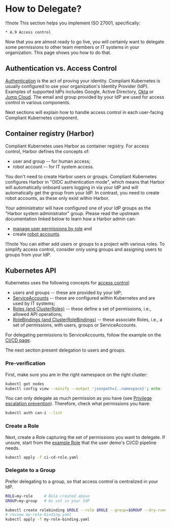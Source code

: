 # How to Delegate?

!!!note
    This section helps you implement ISO 27001, specifically:

    * A.9 Access control

Now that you are almost ready to go live, you will certainly want to delegate some permissions to other team members or IT systems in your organization.
This page shows you how to do that.

## Authentication vs. Access Control

[Authentication](https://en.wikipedia.org/wiki/Authentication) is the act of proving your identity. Compliant Kubernetes is usually configured to use your organization's Identity Provider (IdP). Examples of supported IdPs includes Google, Active Directory, [Okta](https://www.okta.com/) or [Jump Cloud](https://jumpcloud.com/). The email and group provided by your IdP are used for access control in various components.

Next sections will explain how to handle access control in each user-facing Compliant Kubernetes component.

## Container registry (Harbor)

Compliant Kubernetes uses Harbor as container registry. For access control, Harbor defines the concepts of:

* user and group -- for human access;
* robot account -- for IT system access.

You don't need to create Harbor users or groups. Compliant Kubernetes configures Harbor in "OIDC authentication mode", which means that Harbor will automatically onboard users logging in via your IdP and will automatically get the group from your IdP. In contrast, you need to create robot accounts, as these only exist within Harbor.

Your administrator will have configured one of your IdP groups as the "Harbor system administrator" group.
Please read the upstream documentation linked below to learn how a Harbor admin can:

* [manage user permissions by role](https://goharbor.io/docs/2.4.0/administration/managing-users/user-permissions-by-role/) and
* create [robot accounts](https://goharbor.io/docs/2.4.0/administration/robot-accounts/).

!!!note
    You can either add users or groups to a project with various roles. To simplify access control, consider only using groups and assigning users to groups from your IdP.

## Kubernetes API

Kubernetes uses the following concepts for [access control](https://kubernetes.io/docs/reference/access-authn-authz/authentication/):

* users and groups -- these are provided by your IdP;
* [ServiceAccounts](https://kubernetes.io/docs/reference/access-authn-authz/service-accounts-admin/) -- these are configured within Kubernetes and are used by IT systems;
* [Roles (and ClusterRoles)](https://kubernetes.io/docs/reference/access-authn-authz/rbac/#role-and-clusterrole) -- these define a set of permissions, i.e., allowed API operations;
* [RoleBindings (and ClusterRoleBindings)](https://kubernetes.io/docs/reference/access-authn-authz/rbac/#rolebinding-and-clusterrolebinding) -- these associate Roles, i.e., a set of permissions, with users, groups or ServiceAccounts.

For delegating permissions to ServiceAccounts, follow the example on the [CI/CD page](ci-cd.md#push-style-cicd).

The next section present delegation to users and groups.

### Pre-verification

First, make sure you are in the right namespace on the right cluster:

```bash
kubectl get nodes
kubectl config view --minify --output 'jsonpath={..namespace}'; echo
```

You can only delegate as much permission as you have (see [Privilege escalation prevention](https://kubernetes.io/docs/reference/access-authn-authz/rbac/#privilege-escalation-prevention-and-bootstrapping)). Therefore, check what permissions you have:

```bash
kubectl auth can-i --list
```

### Create a Role

Next, create a Role capturing the set of permissions you want to delegate. If unsure, start from the [example Role](https://github.com/elastisys/compliantkubernetes/blob/main/user-demo/deploy/ci-cd-role.yaml) that the user demo's CI/CD pipeline needs.

```bash
kubectl apply -f ci-cd-role.yaml
```

### Delegate to a Group

Prefer delegating to a group, so that access control is centralized in your IdP.

```bash
ROLE=my-role     # Role created above
GROUP=my-group   # As set in your IdP

kubectl create rolebinding $ROLE --role $ROLE --group=$GROUP --dry-run=client -o yaml > my-role-binding.yaml
# review my-role-binding.yaml
kubectl apply -f my-role-binding.yaml
```
